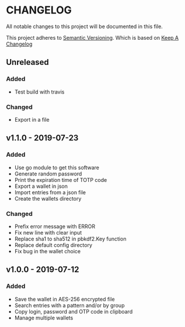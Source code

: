 # CHANGELOG

All notable changes to this project will be documented in this file.

This project adheres to [Semantic Versioning](http://semver.org/).
Which is based on [Keep A Changelog](http://keepachangelog.com/)

## Unreleased

### Added

- Test build with travis

### Changed

- Export in a file

## v1.1.0 - 2019-07-23

### Added

- Use go module to get this software
- Generate random password
- Print the expiration time of TOTP code
- Export a wallet in json
- Import entries from a json file
- Create the wallets directory

### Changed

- Prefix error message with ERROR 
- Fix new line with clear input
- Replace sha1 to sha512 in pbkdf2.Key function
- Replace default config directory
- Fix bug in the wallet choice

## v1.0.0 - 2019-07-12

### Added

- Save the wallet in AES-256 encrypted file
- Search entries with a pattern and/or by group
- Copy login, password and OTP code in clipboard
- Manage multiple wallets
